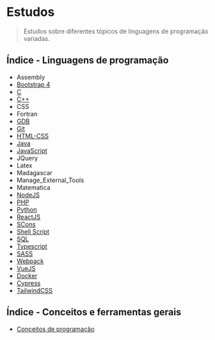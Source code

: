 # Estudos

> Estudos sobre diferentes tópicos de linguagens de programação variadas.

## Índice - Linguagens de programação

* Assembly
* [Bootstrap 4](https://github.com/Dirack/Estudos/tree/master/Bootstrap#estudos-sobre-bootstrap-4)
* [C](https://github.com/Dirack/Estudos/tree/master/C#estudos-de-programa%C3%A7%C3%A3o-em-linguagem-c)
* [C++](https://github.com/Dirack/Estudos/tree/master/c%2B%2B#estudos-sobre-c)
* CSS
* Fortran
* [GDB](https://github.com/Dirack/Estudos/tree/master/GDB#estudo-sobre-depura%C3%A7%C3%A3o-utilizando-o-gnu-debugger-gdb)
* [Git](https://github.com/Dirack/Estudos/tree/master/git#estudos-sobre-versionamento-de-c%C3%B3digo-com-o-git)
* [HTML-CSS](https://github.com/Dirack/Estudos/tree/master/HTML_CSS#estudos-sobre-html-css)
* [Java](https://github.com/Dirack/Estudos/tree/master/Java#java)
* [JavaScript](https://github.com/Dirack/Estudos/tree/master/JavaScript#javascript)
* JQuery
* Latex
* Madagascar
* Manage_External_Tools
* Matematica
* [NodeJS](https://github.com/Dirack/Estudos/tree/master/nodejs#estudos-sobre-nodejs)
* [PHP](https://github.com/Dirack/Estudos/tree/master/PHP#php)
* [Python](https://github.com/Dirack/Estudos/tree/master/Python#estudos-sobre-python)
* [ReactJS](https://github.com/Dirack/Estudos/tree/master/react#reactjs)
* [SCons](https://github.com/Dirack/Estudos/tree/master/SCons#estudos-sobre-scons)
* [Shell Script](https://github.com/Dirack/Estudos/tree/master/Shell_script#estudos-sobre-shell-script)
* [SQL](https://github.com/Dirack/Estudos/tree/master/SQL#estudos-sobre-sql)
* [Typescript](https://github.com/Dirack/Estudos/tree/master/typescript#estudos-sobre-typescript)
* [SASS](https://github.com/Dirack/Estudos/tree/master/Sass#o-que-%C3%A9-sass)
* [Webpack](https://github.com/Dirack/Estudos/tree/master/webpack#estudo-sobre-webpack)
* [VueJS](https://github.com/Dirack/Estudos/tree/master/vue#vuejs)
* [Docker](https://github.com/Dirack/Estudos/tree/master/docker#estudos-sobre-docker)
* [Cypress](https://github.com/Dirack/Estudos/tree/master/cypress#estudos-sobre-testes-end-to-end-com-cypress)
* [TailwindCSS](https://github.com/Dirack/Estudos/tree/master/tailwind#estudos-sobre-tailwindcss)

## Índice - Conceitos e ferramentas gerais

- [Conceitos de programação](https://github.com/Dirack/Estudos/tree/master/conceitos#conceitos-de-programa%C3%A7%C3%A3o)
